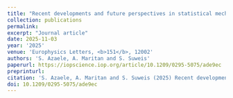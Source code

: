```yaml
---
title: "Recent developments and future perspectives in statistical mechanics of ecological systems"
collection: publications
permalink:
excerpt: "Journal article"
date: 2025-11-03
year: '2025'
venue: 'Europhysics Letters, <b>151</b>, 12002'
authors: 'S. Azaele, A. Maritan and S. Suweis'
paperurl: https://iopscience.iop.org/article/10.1209/0295-5075/ade9ec
preprinturl: 
citation: 'S. Azaele, A. Maritan and S. Suweis (2025) Recent developments and future perspectives in statistical mechanics of ecological systems. <i>Europhysics Letters</i>'
doi: 10.1209/0295-5075/ade9ec
---
```

